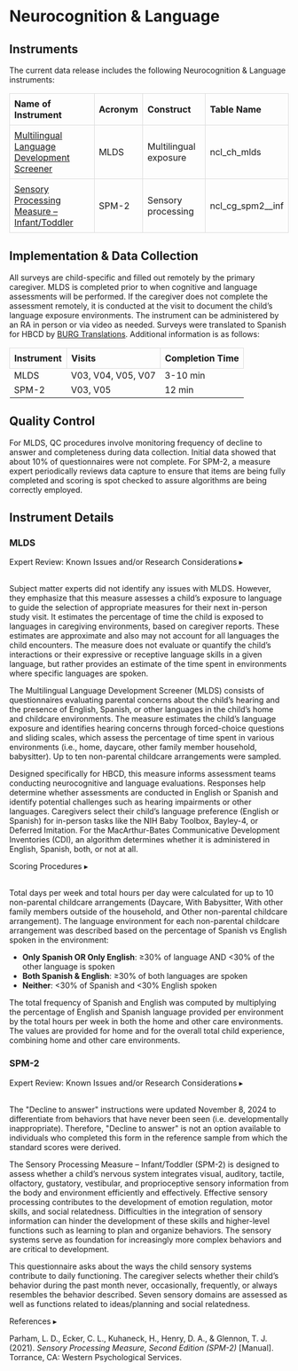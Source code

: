 # Neurocognition & Language

## Instruments
The current data release includes the following Neurocognition & Language instruments:
<table style="width: 100%; border-collapse: collapse; table-layout: fixed;">
  <thead>
    <tr>
      <th style="border: 1px solid #ddd; padding: 8px; text-align: left;">Name of Instrument</th>
      <th style="border: 1px solid #ddd; padding: 8px; text-align: left;">Acronym</th>
      <th style="border: 1px solid #ddd; padding: 8px; text-align: left;">Construct</th>
      <th style="border: 1px solid #ddd; padding: 8px; text-align: left;">Table Name</th>
    </tr>
  </thead>
<tbody>
    <tr>
        <td style="border: 1px solid #ddd; padding: 8px; word-wrap: break-word; white-space: normal;"><a href="#mlds">Multilingual Language Development Screener</a></td>
        <td style="border: 1px solid #ddd; padding: 8px; word-wrap: break-word; white-space: normal;">MLDS</td>
        <td style="border: 1px solid #ddd; padding: 8px; word-wrap: break-word; white-space: normal;">Multilingual exposure</td>
        <td style="border: 1px solid #ddd; padding: 8px; word-wrap: break-word; white-space: normal;">ncl_ch_mlds</td>
    </tr>
    <tr>
        <td style="border: 1px solid #ddd; padding: 8px; word-wrap: break-word; white-space: normal;"><a href="#spm-2">Sensory Processing Measure – Infant/Toddler</a></td>
        <td style="border: 1px solid #ddd; padding: 8px; word-wrap: break-word; white-space: normal;">SPM-2</td>
        <td style="border: 1px solid #ddd; padding: 8px; word-wrap: break-word; white-space: normal;">Sensory processing</td>
        <td style="border: 1px solid #ddd; padding: 8px; word-wrap: break-word; white-space: normal;">ncl_cg_spm2__inf</td>
    </tr>
</tbody>
</table>

## Implementation & Data Collection
All surveys are child-specific and filled out remotely by the primary caregiver. MLDS is completed prior to when cognitive and language assessments will be performed. If the caregiver does not complete the assessment remotely, it is conducted at the visit to document the child’s language exposure environments. The instrument can be administered by an RA in person or via video as needed. Surveys were translated to Spanish for HBCD by [BURG Translations](https://burgtranslations.com/our-services/). Additional information is as follows:

<table style="width: 100%; border-collapse: collapse; table-layout: fixed;">
  <thead>
    <tr>
      <th style="border: 1px solid #ddd; padding: 8px; text-align: left;">Instrument</th>
      <th style="border: 1px solid #ddd; padding: 8px; text-align: left;">Visits</th>
      <th style="border: 1px solid #ddd; padding: 8px; text-align: left;">Completion Time</th>      
    </tr>
  </thead>
<tbody>
    <tr>
        <td>MLDS</td>
        <td>V03, V04, V05, V07</td>
        <td>3-10 min</td>
    </tr>
    <tr>
        <td>SPM-2</td>
        <td>V03, V05</td>
        <td>12 min</td>
    </tr>
</tbody>
</table>

## Quality Control
For MLDS, QC procedures involve monitoring frequency of decline to answer and completeness during data collection. Initial data showed that about 10% of questionnaires were not complete. For SPM-2, a measure expert periodically reviews data capture to ensure that items are being fully completed and scoring is spot checked to assure algorithms are being correctly employed. 

## Instrument Details
### MLDS
<p>
<div id="mlds-known-issues" class="notification-banner" onclick="toggleCollapse(this)">
  <span class="emoji"><i class="fa-regular fa-lightbulb"></i></span>
  <span class="text">Expert Review: Known Issues and/or Research Considerations</span>
  <span class="arrow">▸</span>
</div>
<div class="collapsible-content">
<br>
<p>Subject matter experts did not identify any issues with MLDS. However, they emphasize that this measure assesses a child’s exposure to language to guide the selection of appropriate measures for their next in-person study visit. It estimates the percentage of time the child is exposed to languages in caregiving environments, based on caregiver reports. These estimates are approximate and also may not account for all languages the child encounters. The measure does not evaluate or quantify the child’s interactions or their expressive or receptive language skills in a given language, but rather provides an estimate of the time spent in environments where specific languages are spoken.</p> 
</div>
</p>

The Multilingual Language Development Screener (MLDS) consists of questionnaires evaluating parental concerns about the child’s hearing and the presence of English, Spanish, or other languages in the child’s home and childcare environments. The measure estimates the child’s language exposure and identifies hearing concerns through forced-choice questions and sliding scales, which assess the percentage of time spent in various environments (i.e., home, daycare, other family member household, babysitter). Up to ten non-parental childcare arrangements were sampled.

Designed specifically for HBCD, this measure informs assessment teams conducting neurocognitive and language evaluations. Responses help determine whether assessments are conducted in English or Spanish and identify potential challenges such as hearing impairments or other languages. Caregivers select their child’s language preference (English or Spanish) for in-person tasks like the NIH Baby Toolbox, Bayley-4, or Deferred Imitation. For the MacArthur-Bates Communicative Development Inventories (CDI), an algorithm determines whether it is administered in English, Spanish, both, or not at all.

<p>
<div id="mlds-scoring-procedures" class="notification-banner" onclick="toggleCollapse(this)">
  <span class="text">Scoring Procedures</span>
  <span class="notification-arrow">▸</span>
</div>
<div class="notification-collapsible-content">
<br>
<p>Total days per week and total hours per day were calculated for up to 10 non-parental childcare arrangements (Daycare, With Babysitter, With other family members outside of the household, and Other non-parental childcare arrangement). The language environment for each non-parental childcare arrangement was described based on the percentage of Spanish vs English spoken in the environment:</p>

<ul>
  <li><strong>Only Spanish OR Only English</strong>: ≥30% of language AND &lt;30% of the other language is spoken</li>
  <li><strong>Both Spanish &amp; English</strong>: ≥30% of both languages are spoken</li>
  <li><strong>Neither</strong>: &lt;30% of Spanish and &lt;30% English spoken</li>
</ul>

<p>The total frequency of Spanish and English was computed by multiplying the percentage of English and Spanish language provided per environment by the total hours per week in both the home and other care environments. The values are provided for home and for the overall total child experience, combining home and other care environments.</p>
</div>
</p> 

### SPM-2
<p>
<div id="spm2-known-issues" class="notification-banner" onclick="toggleCollapse(this)">
  <span class="emoji"><i class="fa-regular fa-lightbulb"></i></span>
  <span class="text">Expert Review: Known Issues and/or Research Considerations</span>
  <span class="arrow">▸</span>
</div>
<div class="collapsible-content">
<br>
<p>The "Decline to answer" instructions were updated November 8, 2024 to differentiate from behaviors that have never been seen (i.e. developmentally inappropriate). Therefore, "Decline to answer" is not an option available to individuals who completed this form in the reference sample from which the standard scores were derived.</p> 
</div>
</p>

The Sensory Processing Measure – Infant/Toddler (SPM-2) is designed to assess whether a child’s nervous system integrates visual, auditory, tactile, olfactory, gustatory, vestibular, and proprioceptive sensory information from the body and environment efficiently and effectively.  Effective sensory processing contributes to the development of emotion regulation, motor skills, and social relatedness. Difficulties in the integration of sensory information can hinder the development of these skills and higher-level functions such as learning to plan and organize behaviors. The sensory systems serve as foundation for increasingly more complex behaviors and are critical to development.

This questionnaire asks about the ways the child sensory systems contribute to daily functioning. The caregiver selects whether their child’s behavior during the past month never, occasionally, frequently, or always resembles the behavior described. Seven sensory domains are assessed as well as functions related to ideas/planning and social relatedness.

<p>
<div id="references-banner" class="references-banner" onclick="toggleCollapse(this)">
    <span class="text">References</span>
  <span class="arrow">▸</span>
</div>
<div class="references-collapsible-content">
<p>Parham, L. D., Ecker, C. L., Kuhaneck, H., Henry, D. A., & Glennon, T. J. (2021). <i>Sensory Processing Measure, Second Edition (SPM-2)</i> [Manual]. Torrance, CA: Western Psychological Services.</p>
</div>
</p>